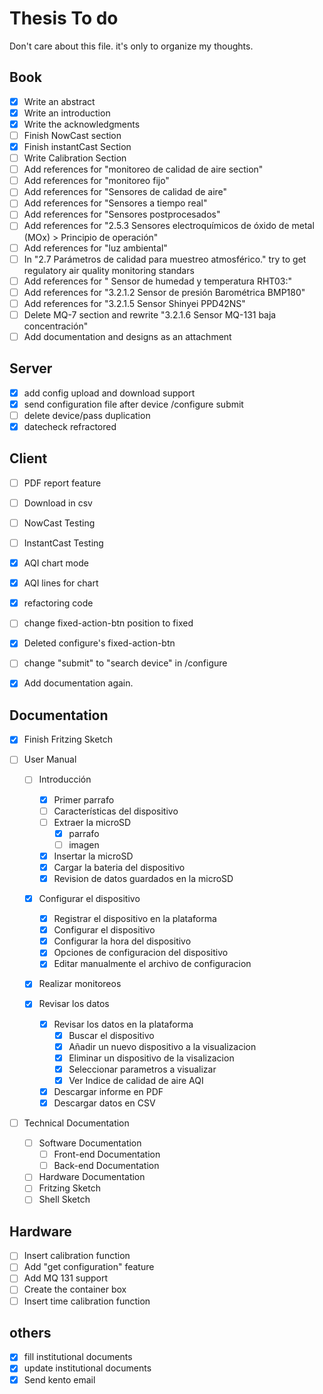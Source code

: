 # Thesis To do

Don't care about this file. it's only to organize my thoughts.

## Book

- [x] Write an abstract
- [x] Write an introduction
- [x] Write the acknowledgments
- [ ] Finish NowCast section
- [x] Finish instantCast Section
- [ ] Write Calibration Section
- [ ] Add references for "monitoreo de calidad de aire section"
- [ ] Add references for "monitoreo fijo"
- [ ] Add references for "Sensores de calidad de aire"
- [ ] Add references for "Sensores a tiempo real"
- [ ] Add references  for "Sensores postprocesados"
- [ ] Add references for "2.5.3 Sensores electroquímicos de óxido de metal (MOx) > Principio de operación"
- [ ] Add references for "luz ambiental"
- [ ] In "2.7 Parámetros de calidad para muestreo atmosférico." try to get regulatory air quality monitoring standars
- [ ] Add references for " Sensor de humedad y temperatura RHT03:"
- [ ] Add references for "3.2.1.2 Sensor de presión Barométrica BMP180"
- [ ] Add references for "3.2.1.5 Sensor Shinyei PPD42NS"
- [ ] Delete MQ-7 section and rewrite "3.2.1.6 Sensor MQ-131 baja concentración"
- [ ] Add documentation and designs as an attachment

## Server
- [x] add config upload and download support
- [x] send configuration file after device /configure submit
- [ ] delete device/pass duplication
- [x] datecheck refractored

## Client

- [ ] PDF report feature
- [ ] Download in csv
- [ ] NowCast Testing
- [ ] InstantCast Testing
- [x] AQI chart mode
- [x] AQI lines for chart
- [x] refactoring code
- [ ] change fixed-action-btn position to fixed
- [x] Deleted configure's fixed-action-btn
- [ ] change "submit" to "search device" in /configure
- [x] Add documentation again.


## Documentation

- [x] Finish Fritzing Sketch

- [ ] User Manual
	- [ ] Introducción
		- [x] Primer parrafo
		- [ ] Características del dispositivo
		- [ ] Extraer la microSD
			- [x] parrafo
			- [ ] imagen
		- [x] Insertar la microSD
		- [x] Cargar la bateria del dispositivo
		- [x] Revision de datos guardados en la microSD
	- [x] Configurar el dispositivo
		- [x] Registrar el dispositivo en la plataforma
		- [x] Configurar el dispositivo
		- [x] Configurar la hora del dispositivo
		- [x] Opciones de configuracion del dispositivo
		- [x] Editar manualmente el archivo de configuracion

	- [x] Realizar monitoreos

	- [x] Revisar los datos
		- [x] Revisar los datos en la plataforma
			- [x] Buscar el dispositivo
			- [x] Añadir un nuevo dispositivo a la visualizacion
			- [x] Eliminar un dispositivo de la visalizacion
			- [x] Seleccionar parametros a visualizar
			- [x] Ver Indice de calidad de aire AQI
		- [x] Descargar informe en PDF
		- [x] Descargar datos en CSV

- [ ] Technical Documentation
	- [ ] Software Documentation
		- [ ] Front-end Documentation
		- [ ] Back-end Documentation
	- [ ] Hardware Documentation
	 - [ ] Fritzing Sketch
	 - [ ] Shell Sketch

## Hardware

- [ ] Insert calibration function
- [ ] Add "get configuration" feature
- [ ] Add MQ 131 support
- [ ] Create the container box
- [ ] Insert time calibration function

## others

- [x] fill institutional documents
- [x] update institutional documents
- [x] Send kento email
